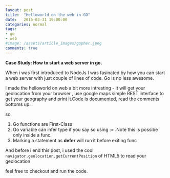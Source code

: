```yaml
---
layout: post
title:  "Helloworld on the web in GO"
date:   2015-03-31 19:00:00
categories: normal
tags:
- go
- web
#image: /assets/article_images/gopher.jpeg
comments: true
---
```


**Case Study: How to start a web server in go.**

When i was first introduced to NodeJs I was fasinated by how you can start a web server with just couple of lines of code. Go is no less awesome.

I made the helloworld on web a bit more intresting - it will get your geolocation from your browser , use google maps simple REST interface to get your geography and print it.Code is documented, read the comments bottoms up.

<script src="https://gist.github.com/ganeshramr/4de4f7927633c4fd0682.js"></script>

so

1. Go functions are First-Class
2. Go variable can infer type if you say so using := .Note this is possibe only inside a func.
3. Marking a statement as **defer** will run it before exiting func

And before i end this post, i used the cool ```navigator.geolocation.getCurrentPosition``` of HTML5 to read your
geolocation

<script src="https://gist.github.com/ganeshramr/56c07a5e3b7ffea54eda.js"></script>

feel free to checkout and run the code.
